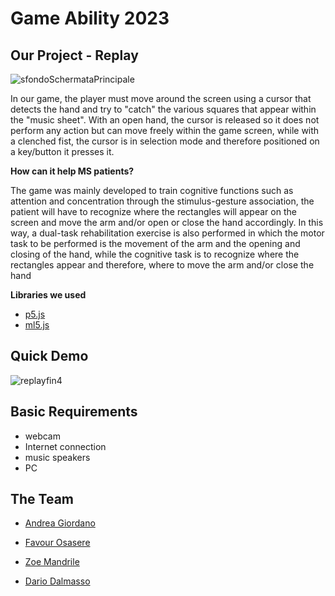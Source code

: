 # Game Ability 2023
## Our Project - Replay

![sfondoSchermataPrincipale](https://user-images.githubusercontent.com/113350281/231370884-90053c0f-b161-410f-b4fa-ec232f431484.png)


In our game, the player must move around the screen using a cursor that detects the hand and try to "catch" the various squares that appear within the "music sheet".
With an open hand, the cursor is released so it does not perform any action but can move freely within the game screen, while with a clenched fist, the cursor is in selection mode and therefore positioned on a key/button it presses it.

**How can it help MS patients?**

The game was mainly developed to train cognitive functions such as attention and concentration through the stimulus-gesture association, the patient will have to recognize where the rectangles will appear on the screen and move the arm and/or open or close the hand accordingly. In this way, a dual-task rehabilitation exercise is also performed in which the motor task to be performed is the movement of the arm and the opening and closing of the hand, while the cognitive task is to recognize where the rectangles appear and therefore, where to move the arm and/or close the hand

**Libraries we used**
- [p5.js](https://p5js.org/)
- [ml5.js](https://ml5js.org/)


## Quick Demo
![replayfin4](https://user-images.githubusercontent.com/113350281/231393693-2df634a0-82c2-4e2c-b609-445108310a3d.gif)



## Basic Requirements
- webcam
- Internet connection
- music speakers
- PC

## The Team
- [Andrea Giordano](https://github.com/aandrix)

- [Favour Osasere](https://github.com/ffavour)

- [Zoe Mandrile](https://github.com/Zoassa)

- [Dario Dalmasso](https://github.com/dariodalmasso)
